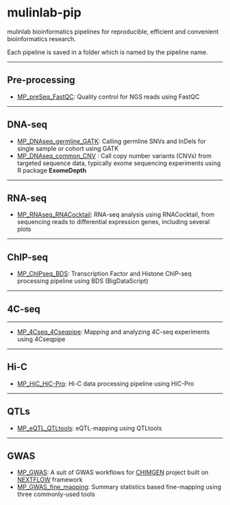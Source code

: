 # mulinlab-pip
mulinlab bioinformatics pipelines for reproducible, efficient and convenient bioinformatics research.

Each pipeline is saved in a folder which is named by the pipeline name.

---

## Pre-processing

* [MP_preSeq_FastQC](./MP_preSeq_FastQC/README.md): Quality control for NGS reads using FastQC

---

## DNA-seq

* [MP_DNAseq_germline_GATK](./MP_DNAseq_germline_GATK/README.md): Calling germline SNVs and InDels for single sample or cohort using GATK
* [MP_DNAseq_common_CNV](./MP_DNAseq_common_CNV/README.md) : Call copy number variants (CNVs) from targeted sequence data, typically exome sequencing experiments using R package **ExomeDepth**

---

## RNA-seq

* [MP_RNAseq_RNACocktail](./MP_RNAseq_RNACocktail/README.md): RNA-seq analysis using RNACocktail, from sequencing reads to differential expression genes, including several plots

---

## ChIP-seq

* [MP_ChIPseq_BDS](./MP_ChIPseq_BDS/README.md): Transcription Factor and Histone ChIP-seq processing pipeline using BDS (BigDataScript)

---

## 4C-seq

---

* [MP_4Cseq_4Cseqpipe](./MP_4Cseq_4Cseqpipe/README.md): Mapping and analyzing 4C-seq experiments using 4Cseqpipe

---

## Hi-C

* [MP_HiC_HiC-Pro](./MP_HiC_HiC-Pro/README.md): Hi-C data processing pipeline using HiC-Pro

---

## QTLs

* [MP_eQTL_QTLtools](./MP_eQTL_QTLtools/README.md): eQTL-mapping using QTLtools

---

## GWAS

* [MP_GWAS](./MP_GWAS/README.md): A suit of GWAS workflows for [CHIMGEN]([http://chimgen.tmu.edu.cn](http://chimgen.tmu.edu.cn/)) project built on [NEXTFLOW](<https://www.nextflow.io/>) framework
* [MP_GWAS_fine_mapping](./MP_GWAS_fine_mapping/README.md): Summary statistics based fine-mapping using three commonly-used tools